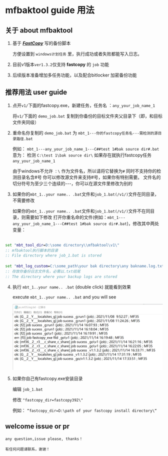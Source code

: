 
# mfbaktool guide 用法

## 关于 about mfbaktool

1. 基于 [***FastCopy***](http://fastcopy.jp) 写的备份脚本

    方便设置到 `windows计划任务` 里，执行成功或者失败都能写入日志。

2. 目前v1版本`ver1.3.2`仅支持 **fastcopy** 的 `job` 功能

3. 后续版本准备增加多任务功能，以及配合bitlocker 加密备份功能


## 推荐用法 user guide 


1. 点开`v1/`下面的fastcopy.exe，新建任务，任务名 ：`any_your_job_name_1`

   将`v1/`下面的 `demo_job.bat` 复制到你备份的目标文件夹父目录下（即，和目标文件夹同级）

2. 重命名你复制的 `demo_job.bat` 为  `mbt_1---你的fastcopy任务名---需检测的源目录路径.bat`

    例如：
     `mbt_1---any_your_job_name_1---C##test 1#bak source dir#.bat`
    意为： 
    检测 `C:\test 1\bak source dir\` 
    如果存在就执行fastcopy任务 `any_your_job_name_1`

    由于windows不允许 `：\` 作为文件名，所以请将它替换为`#`
    同时不支持你的检测目录名含#号
    你可以修改源文件来支持#号，如果你有特别需要。
    文件名的切分符号为至少三个连续的---，你可以在源文件里修改为别的

3.  如果你的`mbt_1..your name.. .bat`文件和`job_1.bat(/v1/)`文件在同目录，不需要修改

    如果你的`mbt_1..your name.. .bat`文件和`job_1.bat(/v1/)`文件不在同目录，则需要如下修改
    打开你重名命的文件(例如：`mbt_1---any_your_job_name_1---C##test 1#bak source dir#.bat`)，修改其中两处变量：

```bat

set "mbt_tool_dir=D:\some directory\\mfbaktool\v1\"
:: mfbaktool执行脚本的目录
:: File directory where job_1.bat is stored

set "mbt_log_custom=C:\some_path\your bak directory\any bakname.log.txt"
:: 存放你备份日志文件名，必需以.txt结尾
:: The directory where your backup logs are stored

```


4. 执行 `mbt_1..your name.. .bat` (double click) 就能看到效果

    execute `mbt_1..your name.. .bat` and you will see

    ![demo_1](./demo_1.png)


5. 如果你自己有fastcopy.exe安装目录

    编辑 `job_1.bat`

    修改 `"fastcopy_dir=fastcopy392\"`

    例如： `“fastcopy_dir=D:\path of your fastcopy install directory\“`

## welcome issue or pr

    any question,issue please, thanks！

    有任何问题请联系，谢谢！


<!-- 

## git init help

first init

echo "# mfbaktool_dev" >> README.md

git init
git add README.md

git commit -m "first commit"

git branch -M main

git remote add origin https://github.com/codecoke/mfbaktool.git

git push -u origin main


![avatar][base64str]

[base64str]:data:image/png;base64,iVBORw0......

-->